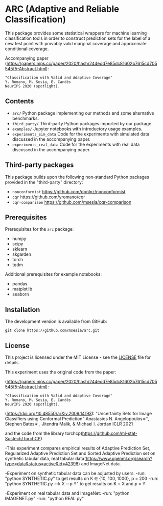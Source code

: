 # ARC (Adaptive and Reliable Classification)

This package provides some statistical wrappers for machine learning classification tools in order to construct prediction sets for the label of a new test point with provably valid marginal coverage and approximate conditional coverage.

Accompanying paper (https://papers.nips.cc/paper/2020/hash/244edd7e85dc81602b7615cd705545f5-Abstract.html):

    "Classification with Valid and Adaptive Coverage"
    Y. Romano, M. Sesia, E. Candès
    NeurIPS 2020 (spotlight).
    

## Contents

 - `arc/` Python package implementing our methods and some alternative benchmarks.
 - `third_party/` Third-party Python packages imported by our package.
 - `examples/` Jupyter notebooks with introductory usage examples.
 - `experiments_sim_data` Code for the experiments with simulated data discussed in the accompanying paper.
 - `experiments_real_data` Code for the experiments with real data discussed in the accompanying paper.
  
## Third-party packages

This package builds upon the following non-standard Python packages provided in the "third-party" directory:

 - `nonconformist` https://github.com/donlnz/nonconformist
 - `cqr` https://github.com/yromano/cqr
 - `cqr-comparison` https://github.com/msesia/cqr-comparison
    
## Prerequisites

Prerequisites for the `arc` package:
 - numpy
 - scipy
 - sklearn
 - skgarden
 - torch
 - tqdm
 
Additional prerequisites for example notebooks:
 - pandas
 - matplotlib
 - seaborn

 

## Installation

The development version is available from GitHub:

    git clone https://github.com/msesia/arc.git

## License

This project is licensed under the MIT License - see the [LICENSE](LICENSE.txt) file for details.


This experiment uses the original code from the paper:

(https://papers.nips.cc/paper/2020/hash/244edd7e85dc81602b7615cd705545f5-Abstract.html):

    "Classification with Valid and Adaptive Coverage"
    Y. Romano, M. Sesia, E. Candès
    NeurIPS 2020 (spotlight).

(https://doi.org/10.48550/arXiv.2009.14193):
    "Uncertainty Sets for Image Classifiers using Conformal Prediction"
    Anastasios N. Angelopoulos∗†, Stephen Bates∗
    , Jitendra Malik, & Michael I. Jordan
    ICLR 2021

and the code from the library torchcp(https://github.com/ml-stat-Sustech/TorchCP)


-This experiment compares empirical results of Adaptive Prediction Set, Regularized Adaptive Prediction Set and Sorted Adaptive Prediction set on synthetic tabular data, real tabular data(https://www.openml.org/search?type=data&status=active&id=42396) and ImageNet data. 

-Experiment on synthetic tabular data can be adjusted by users:
    -run: "python SYNTHETIC.py" to get results on K ∈ {10, 100, 1000}, p = 200
    -run: "python SYNTHETIC.py --k X --p Y" to get results on K = X and p = Y

-Experiment on real tabular data and ImageNet:
    -run: "python IMAGENET.py"
    -run: "python REAL.py"
